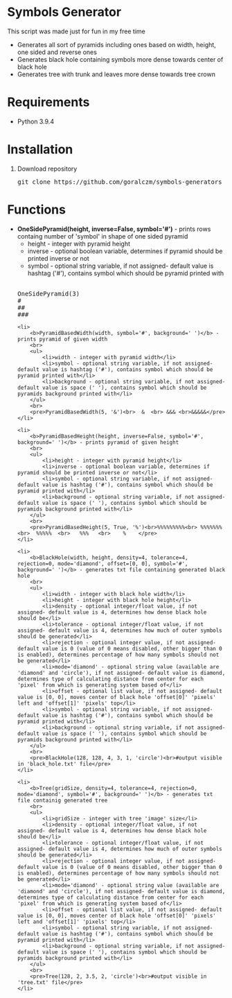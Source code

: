 # Symbols Generator
This script was made just for fun in my free time
<ul>
	<li>Generates all sort of pyramids including ones based on width, height, one sided and reverse ones</li>
	<li>Generates black hole containing symbols more dense towards center of black hole</li>
	<li>Generates tree with trunk and leaves more dense towards tree crown</li>
</ul>

# Requirements
<ul>
	<li>Python 3.9.4</li>
</ul>

# Installation
<ol>
	<li>
		Download repository
		<br>
		<pre>git clone https://github.com/goralczm/symbols-generators</pre>
	</li>
</ol>

# Functions
<ul>
	<li>
		<b>OneSidePyramid(height, inverse=False, symbol='#')</b> - prints rows containg number of 'symbol' in shape of one sided pyramid
		<br>
		<ul>
			<li>height - integer with pyramid height</li>
			<li>inverse - optional boolean variable, determines if pyramid should be printed inverse or not</li>
			<li>symbol - optional string variable, if not assigned- default value is hashtag ('#'), contains symbol which should be pyramid printed with</li>
		</ul>
		<br>
		<pre>OneSidePyramid(3)<br>#<br>##<br>###</pre>
	</li>

	<li>
		<b>PyramidBasedWidth(width, symbol='#', background=' ')</b> - prints pyramid of given width
		<br>
		<ul>
			<li>width - integer with pyramid width</li>
			<li>symbol - optional string variable, if not assigned- default value is hashtag ('#'), contains symbol which should be pyramid printed with</li>
			<li>background - optional string variable, if not assigned- default value is space (' '), contains symbol which should be pyramids background printed with</li>
		</ul>
		<br>
		<pre>PyramidBasedWidth(5, '&')<br>  &  <br> &&& <br>&&&&&</pre>
	</li>

	<li>
		<b>PyramidBasedHeight(height, inverse=False, symbol='#', background=' ')</b> - prints pyramid of given height
		<br>
		<ul>
			<li>height - integer with pyramid height</li>
			<li>inverse - optional boolean variable, determines if pyramid should be printed inverse or not</li>
			<li>symbol - optional string variable, if not assigned- default value is hashtag ('#'), contains symbol which should be pyramid printed with</li>
			<li>background - optional string variable, if not assigned- default value is space (' '), contains symbol which should be pyramids background printed with</li>
		</ul>
		<br>
		<pre>PyramidBasedHeight(5, True, '%')<br>%%%%%%%%%<br> %%%%%%% <br>  %%%%%  <br>   %%%   <br>    %    </pre>
	</li>

	<li>
		<b>BlackHole(width, height, density=4, tolerance=4, rejection=0, mode='diamond', offset=[0, 0], symbol='#', background=' ')</b> - generates txt file containing generated black hole
		<br>
		<ul>
			<li>width - integer with black hole width</li>
			<li>height - integer with black hole height</li>
			<li>density - optional integer/float value, if not assigned- default value is 4, determines how dense black hole should be</li>
			<li>tolerance - optional integer/float value, if not assigned- default value is 4, determines how much of outer symbols should be generated</li>
			<li>rejection - optional integer value, if not assigned- default value is 0 (value of 0 means disabled, other bigger than 0 is enabled), determines percentage of how many symbols should not be generated</li>
			<li>mode='diamond' - optional string value (available are 'diamond' and 'circle'), if not assigned- default value is diamond, determines type of calculating distance from center for each 'pixel' from which is generating system based of</li>
			<li>offset - optional list value, if not assigned- default value is [0, 0], moves center of black hole 'offset[0]' 'pixels' left and 'offset[1]' 'pixels' top</li>
			<li>symbol - optional string variable, if not assigned- default value is hashtag ('#'), contains symbol which should be pyramid printed with</li>
			<li>background - optional string variable, if not assigned- default value is space (' '), contains symbol which should be pyramids background printed with</li>
		</ul>
		<br>
		<pre>BlackHole(128, 128, 4, 3, 1, 'circle')<br>#output visible in 'black_hole.txt' file</pre>
	</li>

	<li>
		<b>Tree(gridSize, density=4, tolerance=4, rejection=0, mode='diamond', symbol='#', background=' ')</b> - generates txt file containig generated tree
		<br>
		<ul>
			<li>gridSize - integer with tree 'image' size</li>
			<li>density - optional integer/float value, if not assigned- default value is 4, determines how dense black hole should be</li>
			<li>tolerance - optional integer/float value, if not assigned- default value is 4, determines how much of outer symbols should be generated</li>
			<li>rejection - optional integer value, if not assigned- default value is 0 (value of 0 means disabled, other bigger than 0 is enabled), determines percentage of how many symbols should not be generated</li>
			<li>mode='diamond' - optional string value (available are 'diamond' and 'circle'), if not assigned- default value is diamond, determines type of calculating distance from center for each 'pixel' from which is generating system based of</li>
			<li>offset - optional list value, if not assigned- default value is [0, 0], moves center of black hole 'offset[0]' 'pixels' left and 'offset[1]' 'pixels' top</li>
			<li>symbol - optional string variable, if not assigned- default value is hashtag ('#'), contains symbol which should be pyramid printed with</li>
			<li>background - optional string variable, if not assigned- default value is space (' '), contains symbol which should be pyramids background printed with</li>
		</ul>
		<br>
		<pre>Tree(128, 2, 3.5, 2, 'circle')<br>#output visible in 'tree.txt' file</pre>
	</li>
</ul>